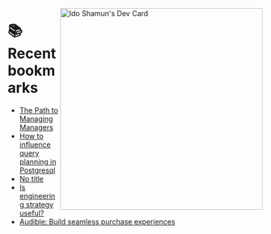 <a href="https://app.daily.dev/idoshamun"><img src="https://api.daily.dev/devcards/v2/28849d86070e4c099c877ab6837c61f0.png?type=default&r=auy" align="right" width="400" alt="Ido Shamun's Dev Card"/></a>

# 📚 Recent bookmarks
<!-- BOOKMARKS:START -->
- [The Path to Managing Managers](https://app.daily.dev/posts/E6upwx9XK?utm_source=rss&utm_medium=bookmarks&utm_campaign=28849d86070e4c099c877ab6837c61f0)
- [How to influence query planning in Postgresql](https://app.daily.dev/posts/MPf5TAvCh?utm_source=rss&utm_medium=bookmarks&utm_campaign=28849d86070e4c099c877ab6837c61f0)
- [No title](https://app.daily.dev/posts/ccCz4Le0Z?utm_source=rss&utm_medium=bookmarks&utm_campaign=28849d86070e4c099c877ab6837c61f0)
- [Is engineering strategy useful?](https://app.daily.dev/posts/QQjNvleSx?utm_source=rss&utm_medium=bookmarks&utm_campaign=28849d86070e4c099c877ab6837c61f0)
- [Audible: Build seamless purchase experiences](https://app.daily.dev/posts/1PRngASe9?utm_source=rss&utm_medium=bookmarks&utm_campaign=28849d86070e4c099c877ab6837c61f0)
<!-- BOOKMARKS:END -->
